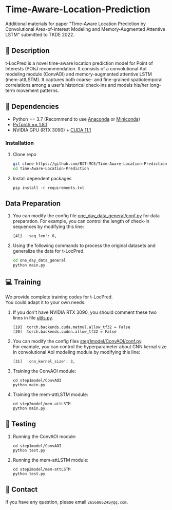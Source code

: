 # Time-Aware-Location-Prediction
Additional materials for paper "Time-Aware Location Prediction by Convolutional Area-of-Interest Modeling and Memory-Augmented Attentive LSTM" submitted to TKDE 2022.
## :page_facing_up: Description
t-LocPred is a novel time-aware location prediction model for Point of Interests (POIs) recommendation. It consists of a convolutional AoI modeling module (ConvAOI) and memory-augmented attentive LSTM (mem-attLSTM). It captures both coarse- and fine-grained spatiotemporal correlations among a user’s historical check-ins and models his/her long-term movement patterns. 
## :wrench: Dependencies
- Python == 3.7 (Recommend to use [Anaconda](https://www.anaconda.com/download/#linux) or [Miniconda](https://docs.conda.io/en/latest/miniconda.html))
- [PyTorch == 1.8.1](https://pytorch.org/)
- NVIDIA GPU (RTX 3090) + [CUDA 11.1](https://developer.nvidia.com/cuda-downloads)
### Installation
1. Clone repo
    ```bash
    git clone https://github.com/BIT-MCS/Time-Aware-Location-Prediction.git
    cd Time-Aware-Location-Prediction
    ```
2. Install dependent packages
    ```
    pip install -r requirements.txt
    ```
## Data Preparation
1. You can modify the config file [one_day_data_general/conf.py](https://github.com/BIT-MCS/Time-Aware-Location-Prediction/blob/main/one_day_data_general/conf.py) for data preparation.
For example, you can control the length of check-in sequences by modifying this line:
	```
	[41]  'seq_len': 8,
	```
2. Using the following commands to process the original datasets and generalize the data for t-LocPred.
	```bash
	cd one_day_data_general
	python main.py
	```
## :computer: Training

We provide complete training codes for t-LocPred.<br>
You could adapt it to your own needs.

1. If you don't have NVIDIA RTX 3090, you should comment these two lines in file [utils.py](https://github.com/BIT-MCS/Time-Aware-Location-Prediction/blob/main/step2model/utils.py).
	```
	[19]  torch.backends.cuda.matmul.allow_tf32 = False
	[20]  torch.backends.cudnn.allow_tf32 = False
	```
2. You can modify the config files 
[step1model/ConvAOI/conf.py](https://github.com/BIT-MCS/Time-Aware-Location-Prediction/blob/main/step1model/ConvAOI/conf.py).<br>
For example, you can control the hyperparameter about CNN kernal size in convolutional AoI modeling module by modifying this line:
	```
	[31]  'cnn_kernel_size': 3,
	```
3. Training the ConvAOI module:
	```
	cd step1model/ConvAOI
	python main.py
	```
4. Training the mem-attLSTM module:
	```
	cd step2model/mem-attLSTM
	python main.py
	```
## :checkered_flag: Testing
1. Running the ConvAOI module:
	```
	cd step1model/ConvAOI
	python test.py
	```
2. Running the mem-attLSTM module:
	```
	cd step2model/mem-attLSTM
	python test.py
	```
## :e-mail: Contact

If you have any question, please email `2656886245@qq.com`.
